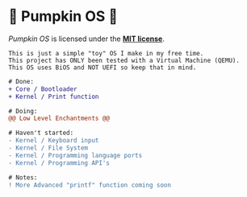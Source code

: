 # :jack_o_lantern: Pumpkin OS :jack_o_lantern:

<i>Pumpkin OS</i> is licensed under the [**MIT license**](/LICENSE).

```
This is just a simple "toy" OS I make in my free time.
This project has ONLY been tested with a Virtual Machine (QEMU).
This OS uses BiOS and NOT UEFI so keep that in mind.
```

```diff
# Done:
+ Core / Bootloader
+ Kernel / Print function

# Doing:
@@ Low Level Enchantments @@

# Haven't started:
- Kernel / Keyboard input
- Kernel / File System
- Kernel / Programming language ports
- Kernel / Programming API's

# Notes:
! More Advanced "printf" function coming soon
```
